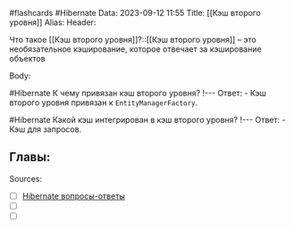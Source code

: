 #flashcards #Hibernate 
Data: 2023-09-12 11:55
Title: [[Кэш второго уровня]]
Alias:
Header:

Что такое [[Кэш второго уровня]]?::[[Кэш второго уровня]] – это необязательное кэширование, которое отвечает за кэширование объектов
<!--SR:!2023-11-04,10,670-->


Body:



#Hibernate 
К чему привязан кэш второго уровня?
!---
Ответ:
	- Кэш второго уровня привязан к `EntityManagerFactory`.
<!--SR:!2023-10-30,10,309-->



#Hibernate 
Какой кэш интегрирован в кэш второго уровня?
!---
Ответ:
	- Кэш для запросов.
<!--SR:!2023-11-03,10,389-->



Главы:
-


Sources:
- [ ] [Hibernate вопросы-ответы](https://docs.google.com/document/d/104EUUT-gv7xSalJlJu0DInzlyCVFjC5Sz2gcDoVtfyE/edit)
- [ ] []()
- [ ] []()
